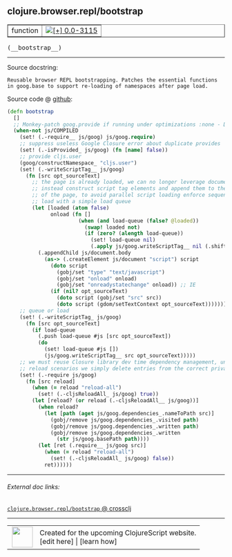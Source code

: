 ## clojure.browser.repl/bootstrap



 <table border="1">
<tr>
<td>function</td>
<td><a href="https://github.com/cljsinfo/cljs-api-docs/tree/0.0-3115"><img valign="middle" alt="[+] 0.0-3115" title="Added in 0.0-3115" src="https://img.shields.io/badge/+-0.0--3115-lightgrey.svg"></a> </td>
</tr>
</table>


 <samp>
(__bootstrap__)<br>
</samp>

---





Source docstring:

```
Reusable browser REPL bootstrapping. Patches the essential functions
in goog.base to support re-loading of namespaces after page load.
```


Source code @ [github](https://github.com/clojure/clojurescript/blob/r1.7.58/src/main/cljs/clojure/browser/repl.cljs#L125-L182):

```clj
(defn bootstrap
  []
  ;; Monkey-patch goog.provide if running under optimizations :none - David
  (when-not js/COMPILED
    (set! (.-require__ js/goog) js/goog.require)
    ;; suppress useless Google Closure error about duplicate provides
    (set! (.-isProvided_ js/goog) (fn [name] false))
    ;; provide cljs.user
    (goog/constructNamespace_ "cljs.user")
    (set! (.-writeScriptTag__ js/goog)
      (fn [src opt_sourceText]
        ;; the page is already loaded, we can no longer leverage document.write
        ;; instead construct script tag elements and append them to the body
        ;; of the page, to avoid parallel script loading enforce sequential
        ;; load with a simple load queue
        (let [loaded (atom false)
              onload (fn []
                       (when (and load-queue (false? @loaded))
                         (swap! loaded not)
                         (if (zero? (alength load-queue))
                           (set! load-queue nil)
                           (.apply js/goog.writeScriptTag__ nil (.shift load-queue)))))]
          (.appendChild js/document.body
            (as-> (.createElement js/document "script") script
              (doto script
                (gobj/set "type" "text/javascript")
                (gobj/set "onload" onload)
                (gobj/set "onreadystatechange" onload)) ;; IE
              (if (nil? opt_sourceText)
                (doto script (gobj/set "src" src))
                (doto script (gdom/setTextContext opt_sourceText))))))))
    ;; queue or load
    (set! (.-writeScriptTag_ js/goog)
      (fn [src opt_sourceText]
        (if load-queue
          (.push load-queue #js [src opt_sourceText])
          (do
            (set! load-queue #js [])
            (js/goog.writeScriptTag__ src opt_sourceText)))))
    ;; we must reuse Closure library dev time dependency management, under namespace
    ;; reload scenarios we simply delete entries from the correct private locations
    (set! (.-require js/goog)
      (fn [src reload]
        (when (= reload "reload-all")
          (set! (.-cljsReloadAll_ js/goog) true))
        (let [reload? (or reload (.-cljsReloadAll__ js/goog))]
          (when reload?
            (let [path (aget js/goog.dependencies_.nameToPath src)]
              (gobj/remove js/goog.dependencies_.visited path)
              (gobj/remove js/goog.dependencies_.written path)
              (gobj/remove js/goog.dependencies_.written
                (str js/goog.basePath path))))
          (let [ret (.require__ js/goog src)]
            (when (= reload "reload-all")
              (set! (.-cljsReloadAll_ js/goog) false))
            ret))))))
```

<!--
Repo - tag - source tree - lines:

 <pre>
clojurescript @ r1.7.58
└── src
    └── main
        └── cljs
            └── clojure
                └── browser
                    └── <ins>[repl.cljs:125-182](https://github.com/clojure/clojurescript/blob/r1.7.58/src/main/cljs/clojure/browser/repl.cljs#L125-L182)</ins>
</pre>

-->

---



###### External doc links:

[`clojure.browser.repl/bootstrap` @ crossclj](http://crossclj.info/fun/clojure.browser.repl.cljs/bootstrap.html)<br>

---

 <table>
<tr><td>
<img valign="middle" align="right" width="48px" src="http://i.imgur.com/Hi20huC.png">
</td><td>
Created for the upcoming ClojureScript website.<br>
[edit here] | [learn how]
</td></tr></table>

[edit here]:https://github.com/cljsinfo/cljs-api-docs/blob/master/cljsdoc/clojure.browser.repl/bootstrap.cljsdoc
[learn how]:https://github.com/cljsinfo/cljs-api-docs/wiki/cljsdoc-files

<!--

This information was too distracting to show to readers, but I'll leave it
commented here since it is helpful to:

- pretty-print the data used to generate this document
- and show how to retrieve that data



The API data for this symbol:

```clj
{:ns "clojure.browser.repl",
 :name "bootstrap",
 :signature ["[]"],
 :history [["+" "0.0-3115"]],
 :type "function",
 :full-name-encode "clojure.browser.repl/bootstrap",
 :source {:code "(defn bootstrap\n  []\n  ;; Monkey-patch goog.provide if running under optimizations :none - David\n  (when-not js/COMPILED\n    (set! (.-require__ js/goog) js/goog.require)\n    ;; suppress useless Google Closure error about duplicate provides\n    (set! (.-isProvided_ js/goog) (fn [name] false))\n    ;; provide cljs.user\n    (goog/constructNamespace_ \"cljs.user\")\n    (set! (.-writeScriptTag__ js/goog)\n      (fn [src opt_sourceText]\n        ;; the page is already loaded, we can no longer leverage document.write\n        ;; instead construct script tag elements and append them to the body\n        ;; of the page, to avoid parallel script loading enforce sequential\n        ;; load with a simple load queue\n        (let [loaded (atom false)\n              onload (fn []\n                       (when (and load-queue (false? @loaded))\n                         (swap! loaded not)\n                         (if (zero? (alength load-queue))\n                           (set! load-queue nil)\n                           (.apply js/goog.writeScriptTag__ nil (.shift load-queue)))))]\n          (.appendChild js/document.body\n            (as-> (.createElement js/document \"script\") script\n              (doto script\n                (gobj/set \"type\" \"text/javascript\")\n                (gobj/set \"onload\" onload)\n                (gobj/set \"onreadystatechange\" onload)) ;; IE\n              (if (nil? opt_sourceText)\n                (doto script (gobj/set \"src\" src))\n                (doto script (gdom/setTextContext opt_sourceText))))))))\n    ;; queue or load\n    (set! (.-writeScriptTag_ js/goog)\n      (fn [src opt_sourceText]\n        (if load-queue\n          (.push load-queue #js [src opt_sourceText])\n          (do\n            (set! load-queue #js [])\n            (js/goog.writeScriptTag__ src opt_sourceText)))))\n    ;; we must reuse Closure library dev time dependency management, under namespace\n    ;; reload scenarios we simply delete entries from the correct private locations\n    (set! (.-require js/goog)\n      (fn [src reload]\n        (when (= reload \"reload-all\")\n          (set! (.-cljsReloadAll_ js/goog) true))\n        (let [reload? (or reload (.-cljsReloadAll__ js/goog))]\n          (when reload?\n            (let [path (aget js/goog.dependencies_.nameToPath src)]\n              (gobj/remove js/goog.dependencies_.visited path)\n              (gobj/remove js/goog.dependencies_.written path)\n              (gobj/remove js/goog.dependencies_.written\n                (str js/goog.basePath path))))\n          (let [ret (.require__ js/goog src)]\n            (when (= reload \"reload-all\")\n              (set! (.-cljsReloadAll_ js/goog) false))\n            ret))))))",
          :title "Source code",
          :repo "clojurescript",
          :tag "r1.7.58",
          :filename "src/main/cljs/clojure/browser/repl.cljs",
          :lines [125 182]},
 :full-name "clojure.browser.repl/bootstrap",
 :docstring "Reusable browser REPL bootstrapping. Patches the essential functions\nin goog.base to support re-loading of namespaces after page load."}

```

Retrieve the API data for this symbol:

```clj
;; from Clojure REPL
(require '[clojure.edn :as edn])
(-> (slurp "https://raw.githubusercontent.com/cljsinfo/cljs-api-docs/catalog/cljs-api.edn")
    (edn/read-string)
    (get-in [:symbols "clojure.browser.repl/bootstrap"]))
```

-->
